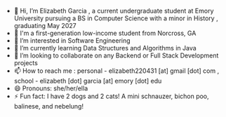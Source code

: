 - 👋 Hi, I’m Elizabeth Garcia , a current undergraduate student at Emory University pursuing a BS in Computer Science with a minor in History , graduating May 2027
- 🌟 I'm a first-generation low-income student from Norcross, GA
- 👀 I’m interested in Software Engineering 
- 🌱 I’m currently learning Data Structures and Algorithms in Java
- 💞️ I’m looking to collaborate on any Backend or Full Stack Development projects
- 📫 How to reach me : personal - elizabeth220431 [at] gmail [dot] com , school - elizabeth [dot] garcia [at] emory [dot] edu
- 😄 Pronouns: she/her/ella
- ⚡ Fun fact: I have 2 dogs and 2 cats! A mini schnauzer, bichon poo, balinese, and nebelung!

<!---
elizabeth1028/elizabeth1028 is a ✨ special ✨ repository because its `README.md` (this file) appears on your GitHub profile.
You can click the Preview link to take a look at your changes.
--->
